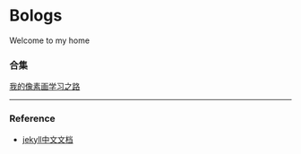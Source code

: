 # Bologs
Welcome to my home

### 合集
[我的像素画学习之路](/learning_pixel)

---
### Reference
- <a href="https://jekyll.doc-zh.cn/docs/" target="_blank">jekyll中文文档</a>
